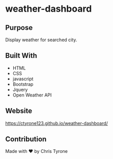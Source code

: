 # weather-dashboard

## Purpose
Display weather for searched city. 

## Built With
* HTML
* CSS
* javascript
* Bootstrap
* Jquery
* Open Weather API

## Website
https://ctyrone123.github.io/weather-dashboard/

## Contribution
Made with ❤️ by Chris Tyrone
